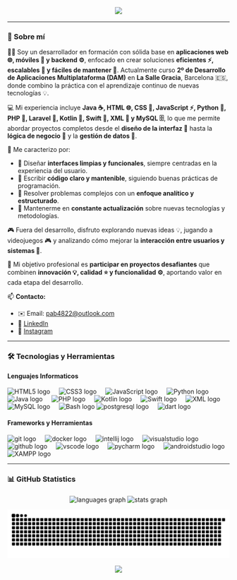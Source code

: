<p align="center">
  <a href="https://github.com/DenverCoder1/readme-typing-svg">
    <img src="https://readme-typing-svg.herokuapp.com?font=JetBrains+Mono&weight=700&size=42&pause=800&color=FFA500&center=true&vCenter=true&width=1000&lines=HOLA,+soy+Pablo+Arenas;Estudiante+de+DAM;Frontend+%7C+Backend;Código+limpio+%7C+Aprendiendo+siempre" />
  </a>
</p>

---

<h3 align="left">🔎 Sobre mí</h3>

👨‍💻 Soy un desarrollador en formación con sólida base en **aplicaciones web 🌐, móviles 📱 y backend ⚙️**, enfocado en crear soluciones **eficientes ⚡, escalables 🚀 y fáciles de mantener 🔧**. Actualmente curso **2º de Desarrollo de Aplicaciones Multiplataforma (DAM)** en **La Salle Gracia**, Barcelona 🇪🇸, donde combino la práctica con el aprendizaje continuo de nuevas tecnologías 💡.  

💻 Mi experiencia incluye **Java ☕, HTML 🌐, CSS 🎨, JavaScript ⚡, Python 🐍, PHP 🐘, Laravel 🔴, Kotlin 📱, Swift 🍏, XML 📄 y MySQL 🗄️**, lo que me permite abordar proyectos completos desde el **diseño de la interfaz 🎨** hasta la **lógica de negocio 🔎** y la **gestión de datos 💾**.  

📌 Me caracterizo por:  
- 🎯 Diseñar **interfaces limpias y funcionales**, siempre centradas en la experiencia del usuario.  
- 📝 Escribir **código claro y mantenible**, siguiendo buenas prácticas de programación.  
- 🧩 Resolver problemas complejos con un **enfoque analítico y estructurado**.  
- 🌱 Mantenerme en **constante actualización** sobre nuevas tecnologías y metodologías.  

🎮 Fuera del desarrollo, disfruto explorando nuevas ideas 💡, jugando a videojuegos 🎮 y analizando cómo mejorar la **interacción entre usuarios y sistemas 🔗**.  

🚀 Mi objetivo profesional es **participar en proyectos desafiantes** que combinen **innovación 💡, calidad ⭐ y funcionalidad ⚙️**, aportando valor en cada etapa del desarrollo.  


📫 **Contacto:**  
- ✉️ Email: pab4822@outlook.com  
- 💼 [LinkedIn](https://www.linkedin.com/in/pablo-arenas-mancebo-6a719b354/) 
- 📸 [Instagram](https://www.instagram.com/areenass05/)  


---


<h3 align="left">🛠 Tecnologias y Herramientas</h3>


<h4 align="left"> Lenguajes Informaticos</h4>

<div align="left">
  <img src="https://cdn.jsdelivr.net/gh/devicons/devicon/icons/html5/html5-original.svg" height="40" alt="HTML5 logo" />
  <img width="12" />
  <img src="https://cdn.jsdelivr.net/gh/devicons/devicon/icons/css3/css3-original.svg" height="40" alt="CSS3 logo" />
  <img width="12" />
  <img src="https://cdn.jsdelivr.net/gh/devicons/devicon/icons/javascript/javascript-original.svg" height="40" alt="JavaScript logo" />
  <img width="12" />
  <img src="https://cdn.jsdelivr.net/gh/devicons/devicon/icons/python/python-original.svg" height="40" alt="Python logo" />
  <img width="12" />
  <img src="https://cdn.jsdelivr.net/gh/devicons/devicon/icons/java/java-original.svg" height="40" alt="Java logo" />
  <img width="12" />
  <img src="https://cdn.jsdelivr.net/gh/devicons/devicon/icons/php/php-original.svg" height="40" alt="PHP logo" />
  <img width="12" />
  <img src="https://cdn.jsdelivr.net/gh/devicons/devicon/icons/kotlin/kotlin-original.svg" height="40" alt="Kotlin logo" />
  <img width="12" />
  <img src="https://cdn.jsdelivr.net/gh/devicons/devicon/icons/swift/swift-original.svg" height="40" alt="Swift logo" />
  <img width="12" />
  <img src="https://cdn.jsdelivr.net/gh/devicons/devicon/icons/xml/xml-original.svg" height="40" alt="XML logo" />
  <img width="12" />
  <img src="https://cdn.jsdelivr.net/gh/devicons/devicon/icons/mysql/mysql-original.svg" height="40" alt="MySQL logo" />
  <img width="12" />
  <img src="https://cdn.jsdelivr.net/gh/devicons/devicon/icons/bash/bash-original.svg" height="40" alt="Bash logo" />
  <img src="https://cdn.jsdelivr.net/gh/devicons/devicon/icons/postgresql/postgresql-original.svg" height="40" alt="postgresql logo"  />
  <img width="12" />
  <img src="https://cdn.jsdelivr.net/gh/devicons/devicon/icons/dart/dart-original.svg" height="40" alt="dart logo"  />
  <img width="12" />
</div>

<h4 align="left"> Frameworks y Herramientas</h4>

<div align="left">
  <img src="https://cdn.jsdelivr.net/gh/devicons/devicon/icons/git/git-original.svg" height="40" alt="git logo"  />
  <img width="12" />
  <img src="https://cdn.jsdelivr.net/gh/devicons/devicon/icons/docker/docker-original.svg" height="40" alt="docker logo"  />
  <img width="12" />
  <img src="https://cdn.jsdelivr.net/gh/devicons/devicon/icons/intellij/intellij-original.svg" height="40" alt="intellij logo"  />
  <img width="12" />
  <img src="https://cdn.jsdelivr.net/gh/devicons/devicon/icons/visualstudio/visualstudio-plain.svg" height="40" alt="visualstudio logo"  />
  <img width="12" />
  <img src="https://cdn.jsdelivr.net/gh/devicons/devicon/icons/github/github-original.svg" height="40" alt="github logo"  />
  <img width="12" />
  <img src="https://cdn.jsdelivr.net/gh/devicons/devicon/icons/vscode/vscode-original.svg" height="40" alt="vscode logo"  />
  <img width="12" />
  <img src="https://cdn.jsdelivr.net/gh/devicons/devicon/icons/pycharm/pycharm-original.svg" height="40" alt="pycharm logo"  />
  <img width="12" />
  <img src="https://cdn.jsdelivr.net/gh/devicons/devicon/icons/androidstudio/androidstudio-original.svg" height="40" alt="androidstudio logo"  />
  <img src="https://upload.wikimedia.org/wikipedia/commons/8/88/Xampp_logo.svg" height="40" alt="XAMPP logo" />
   <img width="12" />
</div>


---


<h3 align="left">📊 GitHub Statistics</h3>

###

<div align="center">
  <img src="https://github-readme-stats.vercel.app/api/top-langs?username=Areman-05&locale=en&hide_title=false&layout=compact&card_width=320&langs_count=5&theme=transparent&hide_border=true&order=2" height="150" alt="languages graph"  />
  <img src="https://github-readme-stats.vercel.app/api?username=Areman-05&hide_title=true&hide_rank=false&show_icons=true&include_all_commits=true&count_private=true&disable_animations=false&theme=transparent&locale=en&hide_border=true&order=1" height="150" alt="stats graph"  />
</div>


![Snake animation Contribution Graph](https://raw.githubusercontent.com/Anmol-Baranwal/Anmol-Baranwal/output/github-contribution-grid-snake-dark.svg)
 
<p align="center">
  <img src="https://capsule-render.vercel.app/api?type=waving&color=gradient&height=60&section=footer&width=200"/>
</p>

